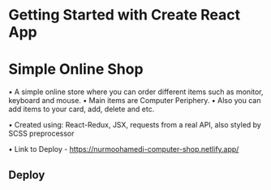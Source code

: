 # Getting Started with Create React App

# Simple Online Shop

• A simple online store where you can order different items such as monitor, keyboard and mouse. 
• Main items are Computer Periphery.
• Also you can add items to your card, add, delete and etc.

• Created using: React-Redux, JSX, requests from a real API,
also styled by SCSS preprocessor

• Link to Deploy - https://nurmoohamedi-computer-shop.netlify.app/

## Deploy
